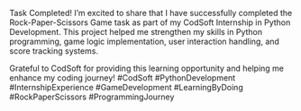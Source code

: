 Task Completed!
I’m excited to share that I have successfully completed the Rock-Paper-Scissors Game task as part of my CodSoft Internship in Python Development.
This project helped me strengthen my skills in Python programming, game logic implementation, user interaction handling, and score tracking systems. 

Grateful to CodSoft for providing this learning opportunity and helping me enhance my coding journey! 
#CodSoft #PythonDevelopment #InternshipExperience #GameDevelopment #LearningByDoing #RockPaperScissors #ProgrammingJourney
